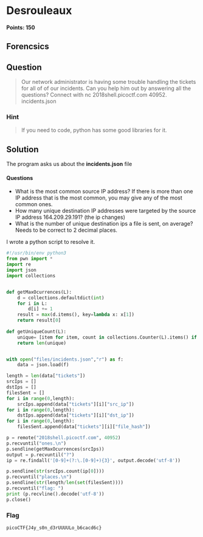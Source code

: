 # Desrouleaux
**Points: 150**

## Forencsics

## Question
>Our network administrator is having some trouble handling the tickets for all of of our incidents. Can you help him out by answering all the questions? Connect with nc 2018shell.picoctf.com 40952. incidents.json

### Hint
>If you need to code, python has some good libraries for it.

## Solution
The program asks us about the **incidents.json** file
#### Questions
- What is the most common source IP address? If there is more than one IP address that is the most common, you may give any of the most common ones.
- How many unique destination IP addresses were targeted by the source IP address 164.209.29.191? (the ip changes)
- What is the number of unique destination ips a file is sent, on average? Needs to be correct to 2 decimal places.

I wrote a python script to resolve it.

```python
#!/usr/bin/env python3
from pwn import *
import re
import json
import collections


def getMaxOcurrences(L):
    d = collections.defaultdict(int)
    for i in L:
        d[i] += 1
    result = max(d.items(), key=lambda x: x[1])
    return result[0]
    
def getUniqueCount(L):
    unique= [item for item, count in collections.Counter(L).items() if count == 1]
    return len(unique)


with open("files/incidents.json","r") as f:
    data = json.load(f)

length = len(data["tickets"])
srcIps = []
dstIps = []
filesSent = [] 
for i in range(0,length):
	srcIps.append(data["tickets"][i]["src_ip"])
for i in range(0,length):
	dstIps.append(data["tickets"][i]["dst_ip"])
for i in range(0,length):
	filesSent.append(data["tickets"][i]["file_hash"])

p = remote("2018shell.picoctf.com", 40952)
p.recvuntil("ones.\n")
p.sendline(getMaxOcurrences(srcIps))
output = p.recvuntil("?")
ip = re.findall('[0-9]+(?:\.[0-9]+){3}', output.decode('utf-8'))

p.sendline(str(srcIps.count(ip[0])))
p.recvuntil("places.\n")
p.sendline(str(length/len(set(filesSent))))
p.recvuntil("flag: ")
print (p.recvline().decode('utf-8'))
p.close()
```

### Flag
`picoCTF{J4y_s0n_d3rUUUULo_b6cacd6c}`
